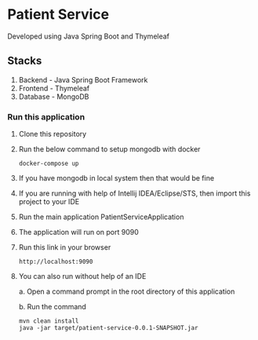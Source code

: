 # Patient Service
Developed using Java Spring Boot and Thymeleaf

## Stacks
1. Backend - Java Spring Boot Framework
2. Frontend - Thymeleaf
3. Database - MongoDB

### Run this application
1. Clone this repository
2. Run the below command to setup mongodb with docker
    ```
    docker-compose up
   ```
    
3. If you have mongodb in local system then that would be fine
4. If you are running with help of Intellij IDEA/Eclipse/STS, then import this project to your IDE
5. Run the main application PatientServiceApplication
6. The application will run on port 9090
7. Run this link in your browser
   
    ```
    http://localhost:9090
   ```

8. You can also run without help of an IDE 
   
    a. Open a command prompt in the root directory of this application
    
    b. Run the command 
   ```
   mvn clean install
   java -jar target/patient-service-0.0.1-SNAPSHOT.jar
    ```
   
